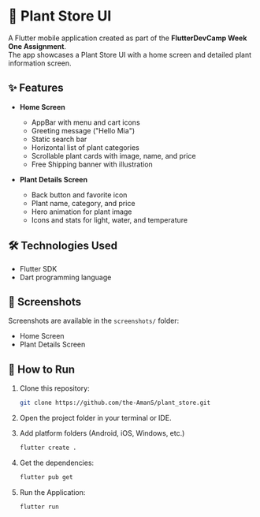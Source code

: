 # 🌱 Plant Store UI

A Flutter mobile application created as part of the **FlutterDevCamp Week One Assignment**.  
The app showcases a Plant Store UI with a home screen and detailed plant information screen.

## ✨ Features
- **Home Screen**
  - AppBar with menu and cart icons
  - Greeting message ("Hello Mia")
  - Static search bar
  - Horizontal list of plant categories
  - Scrollable plant cards with image, name, and price
  - Free Shipping banner with illustration

- **Plant Details Screen**
  - Back button and favorite icon
  - Plant name, category, and price
  - Hero animation for plant image
  - Icons and stats for light, water, and temperature

## 🛠 Technologies Used
- Flutter SDK
- Dart programming language

## 📸 Screenshots
Screenshots are available in the `screenshots/` folder:
- Home Screen
- Plant Details Screen
## 🚀 How to Run
1. Clone this repository:
   
   ```bash
   git clone https://github.com/the-AmanS/plant_store.git
3. Open the project folder in your terminal or IDE.
4. Add platform folders (Android, iOS, Windows, etc.)
   
   ```bash
   flutter create .
5. Get the dependencies:
   ```bash
   flutter pub get
6. Run the Application:

   ```bash
   flutter run